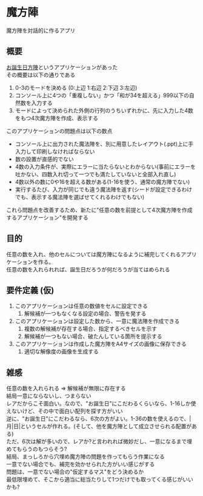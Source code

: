 # 魔方陣
魔方陣を対話的に作るアプリ  

## 概要
[お誕生日方陣](https://cloud.sys.cs.tut.ac.jp/index.php/apps/files/ajax/download.php?dir=%2Fshare%2Fevent&files=BirthdayMagicSquare.jar)というアプリケーションがあった  
その概要は以下の通りである  

1. 0-3のモードを決める (0:上辺 1:右辺 2:下辺 3:左辺)
1. コンソール上に4つの「重複しない」かつ「和が34を超える」999以下の自然数を入力する
1. モードによって決められた外側の行列のうちいずれかに、先に入力した4数をもつ4次魔方陣を作成、表示する

このアプリケーションの問題点は以下の数点

- コンソール上に出力された魔法陣を、別に用意したレイアウト(.ppt)上に手入力して印刷しなければならない
- 数の設置が直感的でない
- 4数の入力条件が、実際にエラーに当たらないとわからない(事前にエラーを吐かない、四数入れ切って一つでも満たしていないと全部入れ直し)
- 4数以外の数に0や16を超える数がある(1-16を使う、通常の魔方陣でない)
- 実行するたび、入力が同じでも違う魔法陣を返す(シードが設定できるわけでも、表示する魔法陣を選ばせてくれるわけでもない)

これら問題点を改善するため、新たに"任意の数を前提として4次魔方陣を作成するアプリケーション"を開発する  

## 目的
任意の数を入れ、他のセルについては魔方陣になるように補完してくれるアプリケーションを作る。  
任意の数を入れられれば、誕生日だろうが何だろうが当てはめられる  

## 要件定義 (仮)
1. このアプリケーションは任意の数値をセルに設定できる
	1. 解候補が一つもなくなる設定の場合、警告を発する
1. このアプリケーションは設定した数から、一意に魔法陣を作成できる
	1. 複数の解候補が存在する場合、指定するべきセルを示す
	1. 解候補が一つもない場合、破たんしている箇所を提示する
1. このアプリケーションは作成した魔方陣をA4サイズの画像に保存できる
	1. 適切な解像度の画像を生成する

## 雑感
任意の数を入れられる => 解候補が無限に存在する  
結局一意にならないし、つまらない  
レアだからこそ面白い。なので、"お誕生日"にこだわるくらいなら、1-16しか使えないけど、その中で面白い配列を探す方がいい  
逆に、"お誕生日"にこだわるなら、6次の方がよい。1-36の数を使えるので、|月|日|というセルが作れる。(そして、他を魔方陣として成立させられる配置がある)  
ただ、6次は解が多いので、レアか?と言われれば微妙だし、一意になるまで埋めてもらうのもつらそう?  
	結局、まっしろから穴埋め魔方陣の問題を作ってもらう作業になる  
	一意でない場合でも、補完を効かせられた方がいい感じがする  
	問題は、一意でない場合の"仮定するマス"をどう決めるか  	
最低限埋めて、そこから適当に総当たりして1つだけでも取ってくる感じがいいかも?  